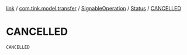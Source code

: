 [link](../../../index.md) / [com.tink.model.transfer](../../index.md) / [SignableOperation](../index.md) / [Status](index.md) / [CANCELLED](./-c-a-n-c-e-l-l-e-d.md)

# CANCELLED

`CANCELLED`